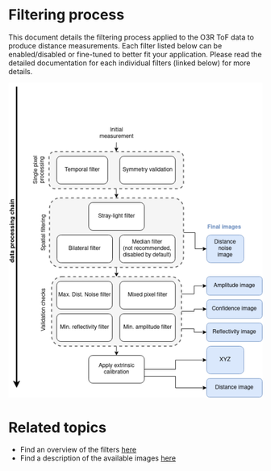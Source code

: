 # Filtering process

This document details the filtering process applied to the O3R ToF data to produce distance measurements. Each filter listed below can be enabled/disabled or fine-tuned to better fit your application. Please read the detailed documentation for each individual filters (linked below) for more details.

![Diagram of the filtering process](resources/algo_processing_chain.png)

# Related topics
- Find an overview of the filters [here](parameters.md)
- Find a description of the available images [here](INSERT-LINK)